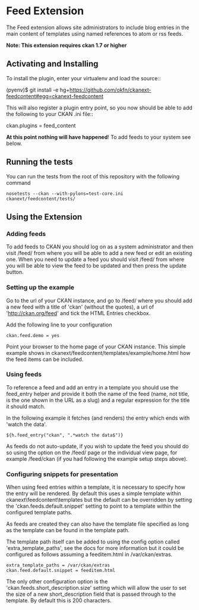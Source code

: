 # Feed Extension

The Feed extension allows site administrators to include blog entries in the main content of templates using named
references to atom or rss feeds.

**Note: This extension requires ckan 1.7 or higher**

## Activating and Installing

To install the plugin, enter your virtualenv and load the source::

 (pyenv)$ git install -e hg+https://github.com/okfn/ckanext-feedcontent#egg=ckanext-feedcontent

This will also register a plugin entry point, so you now should be
able to add the following to your CKAN .ini file::

 ckan.plugins = feed_content <other-plugins>

**At this point nothing will have happened**! To add feeds to your system see below.

## Running the tests

You can run the tests from the root of this repository with the following command

```
nosetests --ckan --with-pylons=test-core.ini ckanext/feedcontent/tests/
```

## Using the Extension

### Adding feeds

To add feeds to CKAN you should log on as a system administrator and then visit /feed/ from where you will be able to add a new feed or edit an existing one.  When you need to update a feed you should visit /feed/ from where you will be able to view the feed to be updated and then press the update button.

### Setting up the example

Go to the url of your CKAN instance, and go to /feed/ where you should add a new feed with a title of 'ckan' (without the quotes), a url of 'http://ckan.org/feed' and tick the HTML Entries checkbox.

Add the following line to your configuration

```
ckan.feed.demo = yes
```

Point your browser to the home page of your CKAN instance.  This simple example shows in ckanext/feedcontent/templates/example/home.html how the feed items can be included.


### Using feeds

To reference a feed and add an entry in a template you should use the feed_entry helper and provide it both the name of the feed (name, not title, is the one shown in the URL as a slug) and a regular expression for the title it should match.

In the following example it fetches (and renders) the entry which ends with 'watch the data'.

```
${h.feed_entry("ckan", ".*watch the data$")}
```

As feeds do not auto-update, if you wish to update the feed you should do so using the option on the /feed/ page or the individual view page, for example /feed/ckan (if you had following the example setup steps above).

### Configuring snippets for presentation

When using feed entries within a template, it is necessary to specify how the entry will be rendered.  By default this uses a simple template within ckanext\feedcontent\templates but the default can be overridden by setting the 'ckan.feeds.default.snippet' setting to point to a template within the configured template paths.

As feeds are created they can also have the template file specified as long as the template can be found in the template path.

The template path itself can be added to using the config option called 'extra_template_paths', see the docs for more information but it could be configured as follows assuming a feeditem.html in /var/ckan/extras.

```
extra_template_paths = /var/ckan/extras
ckan.feed.default.snippet = feeditem.html
```

The only other configuration option is the 'ckan.feeds.short_description.size' setting which will allow the user to set the size of a new short_description field that is passed through to the template.  By default this is 200 characters.


